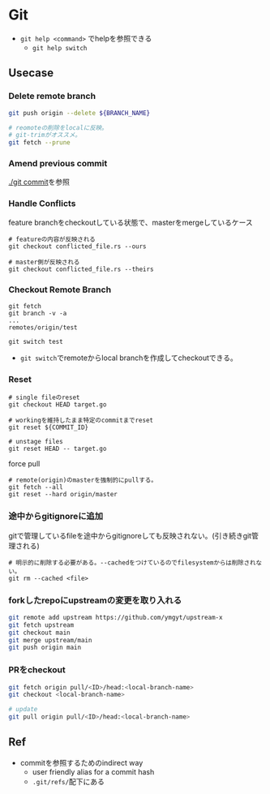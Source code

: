 # Git

* `git help <command>` でhelpを参照できる
  * `git help switch`

## Usecase

### Delete remote branch

```sh
git push origin --delete ${BRANCH_NAME}

# reomoteの削除をlocalに反映。
# git-trimがオススメ。
git fetch --prune 
```

### Amend previous commit

[./git commit](/commands/git/commands/git_commit.md)を参照

### Handle Conflicts

feature branchをcheckoutしている状態で、masterをmergeしているケース

```shell
# featureの内容が反映される
git checkout conflicted_file.rs --ours

# master側が反映される
git checkout conflicted_file.rs --theirs
```

### Checkout Remote Branch

```console
git fetch
git branch -v -a
...
remotes/origin/test

git switch test
```

* `git switch`でremoteからlocal branchを作成してcheckoutできる。

### Reset

```shell
# single fileのreset
git checkout HEAD target.go

# workingを維持したまま特定のcommitまでreset
git reset ${COMMIT_ID}

# unstage files
git reset HEAD -- target.go
```

force pull

```shell
# remote(origin)のmasterを強制的にpullする。
git fetch --all
git reset --hard origin/master
```


### 途中からgitignoreに追加

gitで管理しているfileを途中からgitignoreしても反映されない。(引き続きgit管理される) 

```shell
# 明示的に削除する必要がある。--cachedをつけているのでfilesystemからは削除されない。
git rm --cached <file>
```

### forkしたrepoにupstreamの変更を取り入れる

```sh
git remote add upstream https://github.com/ymgyt/upstream-x
git fetch upstream
git checkout main
git merge upstream/main
git push origin main
```

### PRをcheckout

```sh
git fetch origin pull/<ID>/head:<local-branch-name>
git checkout <local-branch-name>

# update
git pull origin pull/<ID>/head:<local-branch-name>
```

## Ref

* commitを参照するためのindirect way
  * user friendly alias for a commit hash
  * `.git/refs/`配下にある
